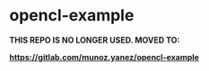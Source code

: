 # opencl-example

**THIS REPO IS NO LONGER USED. MOVED TO:**

**https://gitlab.com/munoz.yanez/opencl-example**
